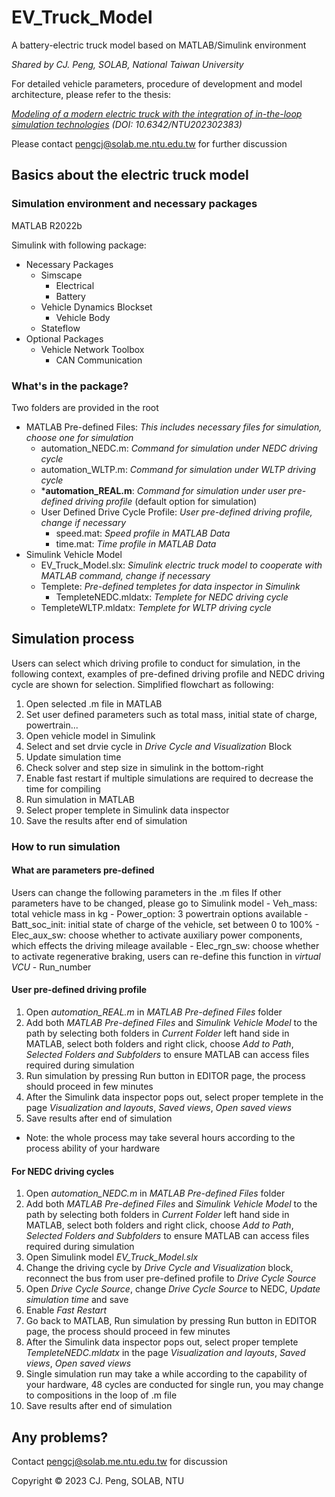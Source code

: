 # EV_Truck_Model
A battery-electric truck model based on MATLAB/Simulink environment

_Shared by CJ. Peng, SOLAB, National Taiwan University_

For detailed vehicle parameters, procedure of development and model architecture, please refer to the thesis: 

*[Modeling of a modern electric truck with the integration of in-the-loop simulation technologies](https://tdr.lib.ntu.edu.tw/jspui/handle/123456789/88622)* _(DOI: 10.6342/NTU202302383)_

Please contact pengcj@solab.me.ntu.edu.tw for further discussion

## Basics about the electric truck model
### Simulation environment and necessary packages

MATLAB R2022b

Simulink with following package:
- Necessary Packages
	- Simscape
		- Electrical
		- Battery
	- Vehicle Dynamics Blockset
 		- Vehicle Body
  - Stateflow
- Optional Packages
	- Vehicle Network Toolbox
 		- CAN Communication

### What's in the package?
Two folders are provided in the root
- MATLAB Pre-defined Files: _This includes necessary files for simulation, choose one for simulation_
	- automation_NEDC.m: _Command for simulation under NEDC driving cycle_
  - automation_WLTP.m: _Command for simulation under WLTP driving cycle_
  - ***automation_REAL.m**: _Command for simulation under user pre-defined driving profile_ (default option for simulation)
  - User Defined Drive Cycle Profile: _User pre-defined driving profile, change if necessary_
  	- speed.mat: _Speed profile in MATLAB Data_
  	- time.mat: _Time profile in MATLAB Data_
- Simulink Vehicle Model
	- EV_Truck_Model.slx: _Simulink electric truck model to cooperate with MATLAB command, change if necessary_
	- Templete: _Pre-defined templetes for data inspector in Simulink_
		- TempleteNEDC.mldatx: _Templete for NEDC driving cycle_
    - TempleteWLTP.mldatx: _Templete for WLTP driving cycle_

## Simulation process
Users can select which driving profile to conduct for simulation, in the following context, examples of pre-defined driving profile and NEDC driving cycle are shown for selection. Simplified flowchart as following:
1. Open selected .m file in MATLAB
2. Set user defined parameters such as total mass, initial state of charge, powertrain...
3. Open vehicle model in Simulink
4. Select and set drvie cycle in _Drive Cycle and Visualization_ Block
5. Update simulation time
6. Check solver and step size in simulink in the bottom-right
7. Enable fast restart if multiple simulations are required to decrease the time for compiling
8. Run simulation in MATLAB
9. Select proper templete in Simulink data inspector
10. Save the results after end of simulation
### How to run simulation
#### What are parameters pre-defined
Users can change the following parameters in the .m files
If other parameters have to be changed, please go to Simulink model
	- Veh_mass: total vehicle mass in kg
	- Power_option: 3 powertrain options available
	- Batt_soc_init: initial state of charge of the vehicle, set between 0 to 100%
	- Elec_aux_sw: choose whether to activate auxiliary power components, which effects the driving mileage available
	- Elec_rgn_sw: choose whether to activate regenerative braking, users can re-define this function in _virtual VCU_
	- Run_number
#### User pre-defined driving profile
1. Open _automation_REAL.m_ in _MATLAB Pre-defined Files_ folder
2. Add both _MATLAB Pre-defined Files_ and _Simulink Vehicle Model_ to the path by selecting both folders in _Current Folder_ left hand side in MATLAB, select both folders and right click, choose _Add to Path_, _Selected Folders and Subfolders_ to ensure MATLAB can access files required during simulation
3. Run simulation by pressing Run button in EDITOR page, the process should proceed in few minutes
4. After the Simulink data inspector pops out, select proper templete in the page _Visualization and layouts_, _Saved views_, _Open saved views_
5. Save results after end of simulation
* Note: the whole process may take several hours according to the process ability of your hardware
#### For NEDC driving cycles
1. Open _automation_NEDC.m_ in _MATLAB Pre-defined Files_ folder
2. Add both _MATLAB Pre-defined Files_ and _Simulink Vehicle Model_ to the path by selecting both folders in _Current Folder_ left hand side in MATLAB, select both folders and right click, choose _Add to Path_, _Selected Folders and Subfolders_ to ensure MATLAB can access files required during simulation
3. Open Simulink model _EV_Truck_Model.slx_
4. Change the driving cycle by _Drive Cycle and Visualization_ block, reconnect the bus from user pre-defined profile to _Drive Cycle Source_
5. Open _Drive Cycle Source_, change _Drive Cycle Source_ to NEDC, _Update simulation time_ and save
6. Enable _Fast Restart_
7. Go back to MATLAB, Run simulation by pressing Run button in EDITOR page, the process should proceed in few minutes
8. After the Simulink data inspector pops out, select proper templete _TempleteNEDC.mldatx_ in the page _Visualization and layouts_, _Saved views_, _Open saved views_
9. Single simulation run may take a while according to the capability of your hardware, 48 cycles are conducted for single run, you may change to compositions in the loop of .m file
10. Save results after end of simulation

## Any problems?
Contact pengcj@solab.me.ntu.edu.tw for discussion

Copyright © 2023 CJ. Peng, SOLAB, NTU
